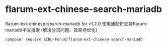# flarum-ext-chinese-search-mariadb
flarum-ext-chinese-search-mariadb for v1.2.0
使用通配符支持flarum-mariadb中文搜索
(解决分词问题、效率待优化)

```
composer require ECNU-Forum/flarum-ext-chinese-search-mariadb

```
